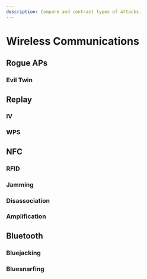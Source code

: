 ```yaml
---
description: Compare and contrast types of attacks.
---
```


# Wireless Communications

## Rogue APs

### Evil Twin

## Replay

### IV

### WPS

## NFC

### RFID

### Jamming

### Disassociation

### Amplification  

## Bluetooth

### Bluejacking

### Bluesnarfing



